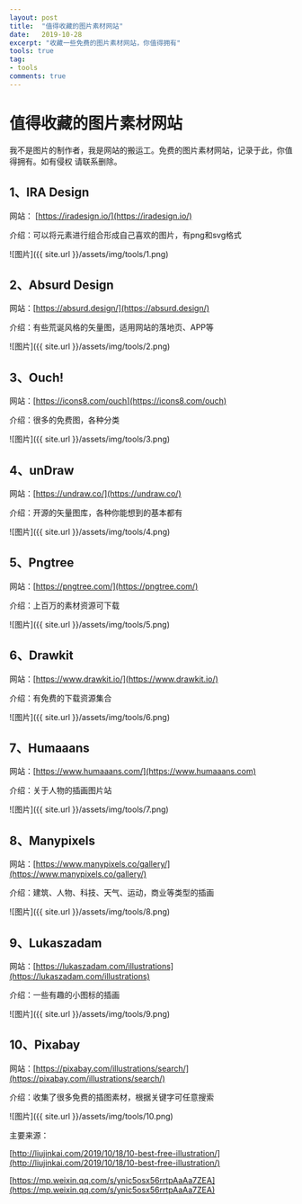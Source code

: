 ```yaml
---
layout: post
title:  "值得收藏的图片素材网站"
date:   2019-10-28
excerpt: "收藏一些免费的图片素材网站，你值得拥有"
tools: true
tag:
- tools
comments: true
---
```


# 值得收藏的图片素材网站

我不是图片的制作者，我是网站的搬运工。免费的图片素材网站，记录于此，你值得拥有。如有侵权 请联系删除。


## 1、IRA Design

网站： [https://iradesign.io/](https://iradesign.io/)

介绍：可以将元素进行组合形成自己喜欢的图片，有png和svg格式

![图片]({{ site.url }}/assets/img/tools/1.png)

## 2、Absurd Design

网站：[https://absurd.design/](https://absurd.design/)

介绍：有些荒诞风格的矢量图，适用网站的落地页、APP等

![图片]({{ site.url }}/assets/img/tools/2.png)

## 3、Ouch!

网站：[https://icons8.com/ouch](https://icons8.com/ouch)

介绍：很多的免费图，各种分类

![图片]({{ site.url }}/assets/img/tools/3.png)

## 4、unDraw

网站：[https://undraw.co/](https://undraw.co/)

介绍：开源的矢量图库，各种你能想到的基本都有

![图片]({{ site.url }}/assets/img/tools/4.png)


## 5、Pngtree

网站：[https://pngtree.com/](https://pngtree.com/)

介绍：上百万的素材资源可下载

![图片]({{ site.url }}/assets/img/tools/5.png)

## 6、Drawkit

网站：[https://www.drawkit.io/](https://www.drawkit.io/)

介绍：有免费的下载资源集合

![图片]({{ site.url }}/assets/img/tools/6.png)


## 7、Humaaans

网站：[https://www.humaaans.com/](https://www.humaaans.com)

介绍：关于人物的插画图片站

![图片]({{ site.url }}/assets/img/tools/7.png)

## 8、Manypixels

网站：[https://www.manypixels.co/gallery/](https://www.manypixels.co/gallery/)

介绍：建筑、人物、科技、天气、运动，商业等类型的插画

![图片]({{ site.url }}/assets/img/tools/8.png)

## 9、Lukaszadam

网站：[https://lukaszadam.com/illustrations](https://lukaszadam.com/illustrations)

介绍：一些有趣的小图标的插画

![图片]({{ site.url }}/assets/img/tools/9.png)

## 10、Pixabay

网站：[https://pixabay.com/illustrations/search/](https://pixabay.com/illustrations/search/)

介绍：收集了很多免费的插图素材，根据关键字可任意搜索

![图片]({{ site.url }}/assets/img/tools/10.png)


主要来源：

[http://liujinkai.com/2019/10/18/10-best-free-illustration/](http://liujinkai.com/2019/10/18/10-best-free-illustration/)

[https://mp.weixin.qq.com/s/ynic5osx56rrtpAaAa7ZEA](https://mp.weixin.qq.com/s/ynic5osx56rrtpAaAa7ZEA)